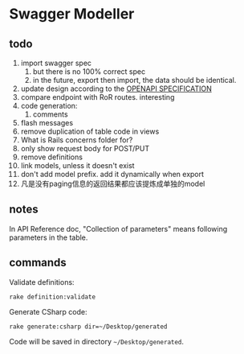 # Swagger Modeller


## todo

1. import swagger spec
    1. but there is no 100% correct spec
    1. in the future, export then import, the data should be identical.
1. update design according to the [OPENAPI SPECIFICATION](http://swagger.io/specification/)
1. compare endpoint with RoR routes. interesting
1. code generation:
    1. comments
1. flash messages
1. remove duplication of table code in views
1. What is Rails concerns folder for?
1. only show request body for POST/PUT
1. remove definitions
1. link models, unless it doesn't exist
1. don't add model prefix. add it dynamically when export
1. 凡是没有paging信息的返回结果都应该提炼成单独的model


## notes

In API Reference doc, "Collection of parameters" means following parameters in the table.


## commands

Validate definitions:

```
rake definition:validate
```

Generate CSharp code:

```
rake generate:csharp dir=~/Desktop/generated
```

Code will be saved in directory `~/Desktop/generated`.
